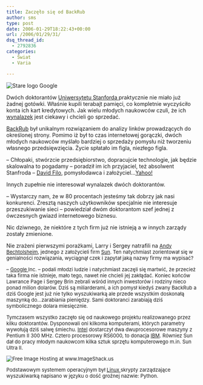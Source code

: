 ```yaml
---
title: Zaczęło się od BackRub
author: sms
type: post
date: 2006-01-29T18:22:43+00:00
url: /2006/01/29/31/
dsq_thread_id:
  - 2792836
categories:
  - Świat
  - Varia

---
```

<img border="0" alt="Stare logo Google" title="Stare logo Google" src="http://img381.imageshack.us/img381/7923/googlestarelogo3bf.jpg" />

Dwóch doktorantów <a target="_blank" title="Uniwersytetu Stanforda" href="http://www.stanford.edu">Uniwersytetu Stanforda </a>praktycznie nie miało już żadnej gotówki. Właśnie kupili terabajt pamięci, co kompletnie wyczyściło konta ich kart kredytowych. Jak wielu młodych naukowców czuli, że ich <a target="_blank" title="wynalazek" href="http://www-db.stanford.edu/%7Ebackrub/google.html">wynalazek</a> jest ciekawy i chcieli go sprzedać. <!--more-->

<a target="_blank" title="BackRub" href="http://www-db.stanford.edu/%7Ebackrub/google.html">BackRub</a> był unikalnym rozwiązaniem do analizy linków prowadzących do określonej strony. Pomimo iż był to czas internetowej gorączki, dwóch młodych naukowców myślało bardziej o sprzedaży pomysłu niż tworzeniu własnego przedsięwzięcia. Życie spłatało im figla, niezłego figla.

&#8211; Chłopaki, stwórzcie przedsiębiorstwo, dopracujcie technologie, jak będzie skalowalna to pogadamy &#8211; poradził im ich przyjaciel, też absolwent Stanfroda &#8211; <a target="_blank" title="David Filo" href="http://soe.stanford.edu/AR95-96/jerry.html">David Filo</a>, pomysłodawca i założyciel&#8230;<a target="_blank" title="Yahoo!" href="http://www.yahoo.com">Yahoo!</a>

Innych zupełnie nie interesował wynalazek dwóch doktorantów.

&#8211; Wystarczy nam, że w 80 procentach jesteśmy tak dobrzy jak nasi konkurenci. Zresztą naszych użytkowników specjalnie nie interesuje przeszukiwanie sieci &#8211; powiedział dwóm doktorantom szef jednej z ówczesnych gwiazd internetowego biznesu.
  
Nic dziwnego, że niektóre z tych firm już nie istnieją a w innych zarządy zostały zmienione.

Nie zrażeni pierwszymi porażkami, Larry i Sergey natrafili na <font size="-1"><a href="http://en.wikipedia.org/wiki/Andy_Bechtolsheim">Andy Bechtolsheim</a>, jednego z założycieli firm <a target="_blank" title="Sun" href="http://www.sun.com">Sun</a>. Ten natychmiast zorientował się w genialności rozwiązania, wyciągnął czek i zapytał jaką nazwy firmy ma wypisać?</font>

 <font size="-1"></font>

<font size="-1"></font><font size="-1"><font size="-1" /></font><font size="-1"><font size="-1" /></font><font size="-1"><font size="-1" /></font><font size="-1">&#8211; <a target="_blank" title="Google" href="http://www.google.com">Google </a>Inc. &#8211; podali młodzi ludzie i natychmiast zaczęli się martwić, że przecież taka firma nie istnieje, mało tego, nawet nie chcieli jej zakłądać. Koniec końców Lawrance Page i Sergey Brin zebrali wśród innych inwestorów i rodziny nieco ponad milion dolarów. Dziś są miliarderami, a ich pomysł kiedyś zwany BackRub a dziś Google jest już nie tylko wyszukiwarką ale przede wszystkim doskonałą maszynką do&#8230;zarabiania pieniędzy. Sami doktoranci zarabiają dziś symbolicznego dolara miesięcznie.</font>

<font size="-1"></font><font size="-1"></font><font size="-1"></font><font size="-1"><font size="-1" /><font size="-1" /></font><font size="-1"></font><font size="-1"><font size="-1" /></font><font size="-1"></font><font size="-1"><font size="-1" /></font><font size="-1"><font size="-1" /></font><font size="-1"><font size="-1" /></font><font size="-1">Tymczasem wszystko zaczęło się od naukowego projektu realizowanego przez kilku doktorantów. Dysponowali oni kilkoma komputerami, których parametry wywołują dziś salwę śmiechu. <a target="_blank" title="Intel" href="http://www.intel.com">Intel</a> dostarczył dwa dwuprocesorowe maszyny z Pentium II 300 MHz. Cztero procesorowy RS6000, to donacja <a target="_blank" title="IBM" href="http://www.ibm.com">IBM</a>. Równiez Sun dał do pracy młodym naukowcom kilka sztuk sprzętu komputerowego m.in. Sun Ultra II. </font>

<font size="-1"></font><font size="-1"></font><font size="-1"></font><font size="-1"></font><font size="-1"></font><font size="-1"></font><font size="-1"></font><font size="-1"></font><font size="-1"></font><font size="-1"><font size="-1" /><font size="-1" /><font size="-1" /><font size="-1" /><font size="-1" /></font><font size="-1"><img border="0" alt="Free Image Hosting at www.ImageShack.us" src="http://img385.imageshack.us/img385/4092/98ko.th.jpg" /></font>

<font size="-1"></font><font size="-1"></font><font size="-1"></font><font size="-1"></font><font size="-1"></font><font size="-1"></font><font size="-1"></font><font size="-1"></font><font size="-1"></font><font size="-1"><font size="-1" /><font size="-1" /><font size="-1" /><font size="-1" /><font size="-1" /></font><font size="-1"></font><font size="-1"></font><font size="-1"></font><font size="-1"></font><font size="-1"></font><font size="-1"><font size="-1" /></font><font size="-1">Podstawowym systemem operacyjnym był <a target="_blank" title="Linux" href="http://pl.wikipedia.org/wiki/Linux">Linux </a>skrypty zarządzające wyszukiwarką napisano w języku o dość groźnej nazwie: Python.<br /> </font>